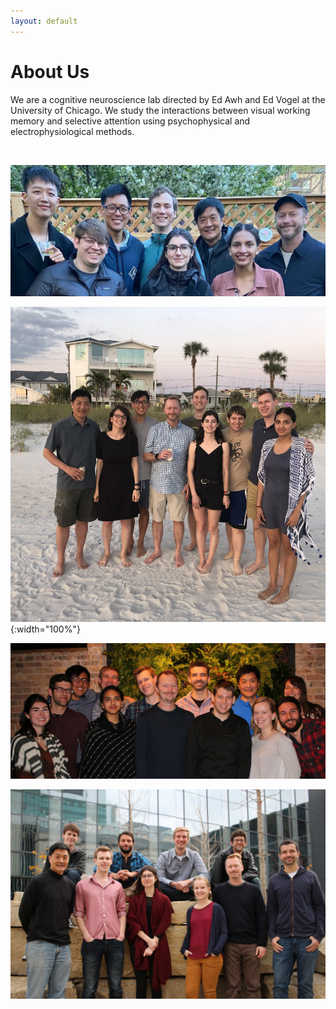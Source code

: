 ```yaml
---
layout: default
---
```


# About Us

We are a cognitive neuroscience lab directed by Ed Awh and Ed Vogel at the University of Chicago. We study the interactions between visual working memory and selective attention using psychophysical and electrophysiological methods.

<br>

![Lab Photo 2021](/files/images/lab_photo_2021.jpg)

![Lab Photo](/files/images/lab_photo_2019.jpg){:width="100%"}

![Lab Photo 2](/files/images/img_9751.jpg)

![Lab Photo 3](/files/images/img_9709.jpg)

<div id="overlay">
    <div id="popup">
        <div id="close">&#x2715;</div>
        <h2>Postdoctoral position in Cognitive Neuroscience!</h2>
        <p>Our lab has an opening for a postdoctoral researcher at the University of Chicago. Start date is flexible. We are running a broad array of projects using behavioral, EEG and functional MRI studies of attention and memory.</p>
        <p>See a full record of our published work at <a href="https://awhvogellab.com/publications">https://awhvogellab.com/publications</a></p>
        <p>Interested candidates should contact us for more details at <a href="mailto:awhvogellab@gmail.com">awhvogellab@gmail.com</a></p>
        <p>The University of Chicago is an Affirmative Action/Equal Opportunity/Disabled/Veterans Employer.</p>
    </div>
</div>

<script
  src="https://code.jquery.com/jquery-3.4.1.min.js"
  integrity="sha256-CSXorXvZcTkaix6Yvo6HppcZGetbYMGWSFlBw8HfCJo="
  crossorigin="anonymous">
</script>

<script>
$(document).ready(function() {
    setTimeout(function() {
        $('#overlay').fadeIn(300);  
    }, 500);
    $('#close').click(function() {
        $('#overlay').fadeOut(300);
    });
});
</script>

<style>
#overlay {
  position: fixed;
  height: 100%;
  width: 100%;
  top: 0;
  right: 0;
  bottom: 0;
  left: 0;
  background: rgba(0,0,0,0.8);
  display: none;
}

#popup {
  max-width: 1000px;
  width: 80%;
  max-height: 520px;
  /* height: 80%; */
  padding: 20px 20px 40px 20px;
  position: relative;
  background: #fff;
  margin: 200px auto;
  text-align: center;
  overflow: scroll;
}

#close {
  position: absolute;
  top: 14px;
  right: 20px;
  cursor: pointer;
  color: #000;
}
</style>